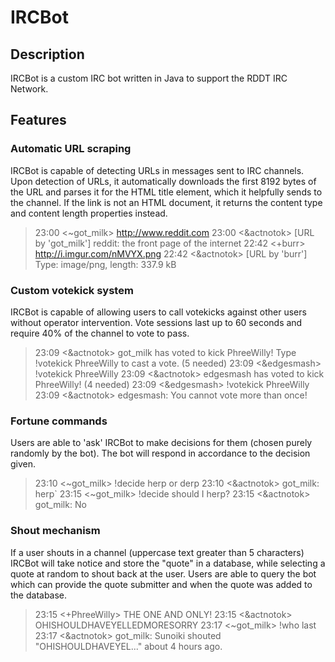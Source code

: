 IRCBot
======

Description
-----------

IRCBot is a custom IRC bot written in Java to support the RDDT IRC Network.

Features
--------

### Automatic URL scraping

IRCBot is capable of detecting URLs in messages sent to IRC channels. Upon detection of URLs, it automatically downloads the first 8192 bytes of the URL and parses it for the HTML title element, which it helpfully sends to the channel. If the link is not an HTML document, it returns the content type and content length properties instead.

> 23:00 <~got_milk> http://www.reddit.com
> 23:00 <&actnotok> [URL by 'got_milk'] reddit: the front page of the internet
> 22:42 <+burr> http://i.imgur.com/nMVYX.png
> 22:42 <&actnotok> [URL by 'burr'] Type: image/png, length: 337.9 kB

### Custom votekick system

IRCBot is capable of allowing users to call votekicks against other users without operator intervention. Vote sessions last up to 60 seconds and require 40% of the channel to vote to pass.

> 23:09 <&actnotok> got_milk has voted to kick PhreeWilly! Type !votekick PhreeWilly to cast a vote. (5 needed)
> 23:09 <&edgesmash> !votekick PhreeWilly
> 23:09 <&actnotok> edgesmash has voted to kick PhreeWilly! (4 needed)
> 23:09 <&edgesmash> !votekick PhreeWilly 
> 23:09 <&actnotok> edgesmash: You cannot vote more than once!

### Fortune commands

Users are able to 'ask' IRCBot to make decisions for them (chosen purely randomly by the bot). The bot will respond in accordance to the decision given.

> 23:10 <~got_milk> !decide herp or derp
> 23:10 <&actnotok> got_milk: herp`
> 23:15 <~got_milk> !decide should I herp?
> 23:15 <&actnotok> got_milk: No

### Shout mechanism

If a user shouts in a channel (uppercase text greater than 5 characters) IRCBot will take notice and store the "quote" in a database, while selecting a quote at random to shout back at the user. Users are able to query the bot which can provide the quote submitter and when the quote was added to the database.

> 23:15 <+PhreeWilly> THE ONE AND ONLY!
> 23:15 <&actnotok> OHISHOULDHAVEYELLEDMORESORRY
> 23:17 <~got_milk> !who last
> 23:17 <&actnotok> got_milk: Sunoiki shouted "OHISHOULDHAVEYEL..." about 4 hours ago.